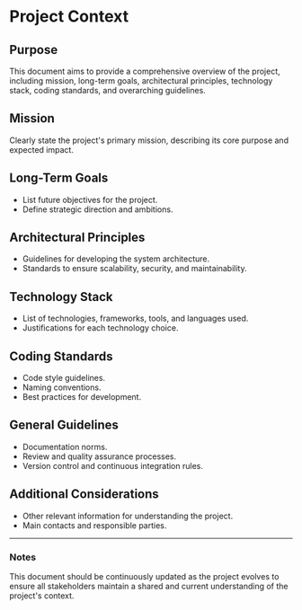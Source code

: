 # Project Context

## Purpose
This document aims to provide a comprehensive overview of the project, including mission, long-term goals, architectural principles, technology stack, coding standards, and overarching guidelines.

## Mission
Clearly state the project's primary mission, describing its core purpose and expected impact.

## Long-Term Goals
- List future objectives for the project.
- Define strategic direction and ambitions.

## Architectural Principles
- Guidelines for developing the system architecture.
- Standards to ensure scalability, security, and maintainability.

## Technology Stack
- List of technologies, frameworks, tools, and languages used.
- Justifications for each technology choice.

## Coding Standards
- Code style guidelines.
- Naming conventions.
- Best practices for development.

## General Guidelines
- Documentation norms.
- Review and quality assurance processes.
- Version control and continuous integration rules.

## Additional Considerations
- Other relevant information for understanding the project.
- Main contacts and responsible parties.

---

### Notes
This document should be continuously updated as the project evolves to ensure all stakeholders maintain a shared and current understanding of the project's context.
